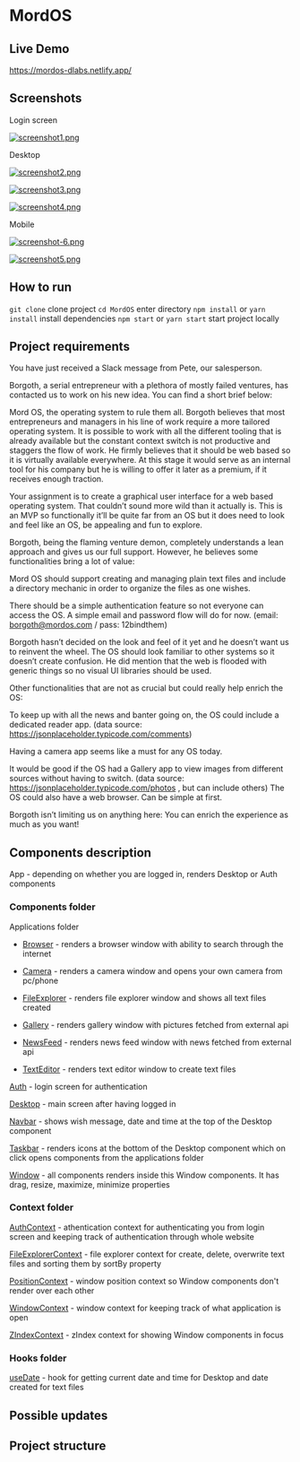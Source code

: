 # MordOS

## Live Demo

https://mordos-dlabs.netlify.app/

## Screenshots

Login screen

[![screenshot1.png](https://i.postimg.cc/hvGKD9R0/screenshot1.png)](https://postimg.cc/7GjFXJ6C)

Desktop

[![screenshot2.png](https://i.postimg.cc/9Q01dzCN/screenshot2.png)](https://postimg.cc/XrMw3jZw)

[![screenshot3.png](https://i.postimg.cc/tTQ5G5PL/screenshot3.png)](https://postimg.cc/NyDT1Rd4)

[![screenshot4.png](https://i.postimg.cc/W3G7Nkwt/screenshot4.png)](https://postimg.cc/S2K9Vj5p)

Mobile

[![screenshot-6.png](https://i.postimg.cc/CL1bttXR/screenshot-6.png)](https://postimg.cc/Z0G9vfTm)

[![screenshot5.png](https://i.postimg.cc/4NLQxZVv/screenshot5.png)](https://postimg.cc/2VWZ0sH3)

## How to run

`git clone` clone project
`cd MordOS` enter directory
`npm install` or `yarn install` install dependencies
`npm start` or `yarn start` start project locally

## Project requirements

You have just received a Slack message from Pete, our salesperson.

Borgoth, a serial entrepreneur with a plethora of mostly failed ventures, has contacted us to work on
his new idea. You can find a short brief below:

Mord OS, the operating system to rule them all. Borgoth believes that most entrepreneurs and
managers in his line of work require a more tailored operating system. It is possible to work with all the
different tooling that is already available but the constant context switch is not productive and
staggers the flow of work. He firmly believes that it should be web based so it is virtually available
everywhere. At this stage it would serve as an internal tool for his company but he is willing to offer it
later as a premium, if it receives enough traction.

Your assignment is to create a graphical user interface for a web based operating system. That couldn’t
sound more wild than it actually is. This is an MVP so functionally it’ll be quite far from an OS but it
does need to look and feel like an OS, be appealing and fun to explore.

Borgoth, being the flaming venture demon, completely understands a lean approach and gives us our
full support. However, he believes some functionalities bring a lot of value:

Mord OS should support creating and managing plain text files and include a directory mechanic in
order to organize the files as one wishes.

There should be a simple authentication feature so not everyone can access the OS. A simple email
and password flow will do for now. (email: borgoth@mordos.com / pass: 12bindthem)

Borgoth hasn’t decided on the look and feel of it yet and he doesn’t want us to reinvent the wheel. The
OS should look familiar to other systems so it doesn’t create confusion. He did mention that the web
is flooded with generic things so no visual UI libraries should be used.

Other functionalities that are not as crucial but could really help enrich the OS:

To keep up with all the news and banter going on, the OS could include a dedicated reader app. (data
source: https://jsonplaceholder.typicode.com/comments)

Having a camera app seems like a must for any OS today.

It would be good if the OS had a Gallery app to view images from different sources without having to
switch. (data source: https://jsonplaceholder.typicode.com/photos , but can include others)
The OS could also have a web browser. Can be simple at first.

Borgoth isn’t limiting us on anything here:
You can enrich the experience as much as you want!

## Components description

App - depending on whether you are logged in, renders Desktop or Auth components

### Components folder

Applications folder
  
- [Browser](https://github.com/nebo19/MordOS/tree/main/src/components/applications/Browser) - renders a browser window with ability to search through the internet
  
- [Camera](https://github.com/nebo19/MordOS/tree/main/src/components/applications/Camera) - renders a camera window and opens your own camera from pc/phone
  
- [FileExplorer](https://github.com/nebo19/MordOS/tree/main/src/components/applications/FileExplorer) - renders file explorer window and shows all text files created
  
- [Gallery](https://github.com/nebo19/MordOS/tree/main/src/components/applications/Gallery) - renders gallery window with pictures fetched from external api
  
- [NewsFeed](https://github.com/nebo19/MordOS/tree/main/src/components/applications/NewsFeed) - renders news feed window with news fetched from external api
  
- [TextEditor](https://github.com/nebo19/MordOS/tree/main/src/components/applications/TextEditor) - renders text editor window to create text files

[Auth](https://github.com/nebo19/MordOS/tree/main/src/components/Auth) - login screen for authentication

[Desktop](https://github.com/nebo19/MordOS/tree/main/src/components/Desktop) - main screen after having logged in

[Navbar](https://github.com/nebo19/MordOS/tree/main/src/components/Navbar) - shows wish message, date and time at the top of the Desktop component

[Taskbar](https://github.com/nebo19/MordOS/tree/main/src/components/Taskbar) - renders icons at the bottom of the Desktop component which on click opens components from the applications folder

[Window](https://github.com/nebo19/MordOS/tree/main/src/components/Window) - all components renders inside this Window components. It has drag, resize, maximize, minimize properties

### Context folder

[AuthContext](https://github.com/nebo19/MordOS/tree/main/src/context/AuthContext) - athentication context for authenticating you from login screen and keeping track of authentication through whole website

[FileExplorerContext](https://github.com/nebo19/MordOS/tree/main/src/context/FileExplorerContext) - file explorer context for create, delete, overwrite text files and sorting them by sortBy property

[PositionContext](https://github.com/nebo19/MordOS/tree/main/src/context/PositionContext) - window position context so Window components don't render over each other

[WindowContext](https://github.com/nebo19/MordOS/tree/main/src/context/WindowContext) - window context for keeping track of what application is open

[ZIndexContext](https://github.com/nebo19/MordOS/tree/main/src/context/ZIndexContext) - zIndex context for showing Window components in focus

### Hooks folder

[useDate](https://github.com/nebo19/MordOS/tree/main/src/hooks/useDate) - hook for getting current date and time for Desktop and date created for text files

## Possible updates

## Project structure
